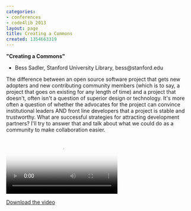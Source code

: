 ```yaml
---
categories:
- conferences
- code4lib 2013
layout: page
title: Creating a Commons
created: 1354663319
---
```

<strong>"Creating a Commons"</strong>
<ul>
<li>Bess Sadler, Stanford University Library, bess@stanford.edu</li>
</ul>

The difference between an open source software project that gets new adopters and new contributing community members (which is to say, a project that goes on existing for any length of time) and a project that doesn't, often isn't a question of superior design or technology. It's more often a question of whether the advocates for the project can convince institutional leaders AND front line developers that a project is stable and trustworthy. What are successful strategies for attracting development partners? I'll try to answer that and talk about what we could do as a community to make collaboration easier.

<video controls="" poster="https://ia601605.us.archive.org/24/items/Day3BessSadler/Day3-Bess_Sadler.gif"><source src="https://ia601605.us.archive.org/24/items/Day3BessSadler/Day3-Bess_Sadler.mp4" type="video/mp4"><source src="https://ia601605.us.archive.org/24/items/Day3BessSadler/Day3-Bess_Sadler.ogv" type="video/ogg"></video><p><a href="https://ia601605.us.archive.org/24/items/Day3BessSadler/Day3-Bess_Sadler.mp4">Download the video</a></p>
